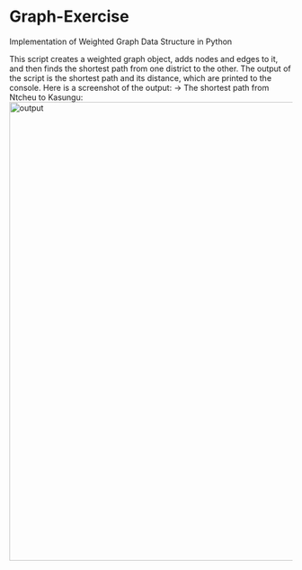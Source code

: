 # Graph-Exercise
Implementation of Weighted Graph Data Structure in Python

This script creates a weighted graph object, adds nodes and edges to it, and then finds the shortest path from one district to the other. 
The output of the script is the shortest path and its distance, which are printed to the console.
Here is a screenshot of the output:
-> The shortest path from Ntcheu to Kasungu:
<img width="815" alt="output" src="https://github.com/Naomi-Nyama/Graph-Exercise/assets/72823209/d2953326-71f7-4376-9644-a952a08c32ea">

